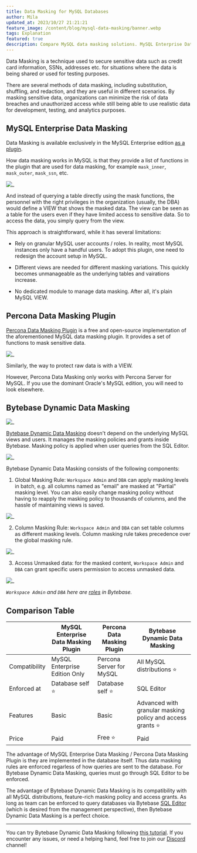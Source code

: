 ```yaml
---
title: Data Masking for MySQL Databases
author: Mila
updated_at: 2023/10/27 21:21:21
feature_image: /content/blog/mysql-data-masking/banner.webp
tags: Explanation
featured: true
description: Compare MySQL data masking solutions. MySQL Enterprise Data Masking, Percona Data Masking Plugin and Bytebase Dynamic Data Masking.
---
```


Data Masking is a technique used to secure sensitive data such as credit card information, SSNs, addresses etc. for situations where the data is being shared or used for testing purposes.

There are several methods of data masking, including substitution, shuffling, and redaction, and they are useful in different scenarios. By masking sensitive data, organizations can minimize the risk of data breaches and unauthorized access while still being able to use realistic data for development, testing, and analytics purposes.

## MySQL Enterprise Data Masking

Data Masking is available exclusively in the MySQL Enterprise edition [as a plugin](https://dev.mysql.com/doc/refman/8.0/en/data-masking-plugin-usage.html).

How data masking works in MySQL is that they provide a list of functions in the plugin that are used for data masking, for example `mask_inner`, `mask_outer`, `mask_ssn`, etc.

![_](/content/blog/mysql-data-masking/mysql.webp)

And instead of querying a table directly using the mask functions, the personnel with the right privileges in the organization (usually, the DBA) would define a VIEW that shows the masked data. The view can be seen as a table for the users even if they have limited access to sensitive data. So to access the data, you simply query from the view.

This approach is straightforward, while it has several limitations:

- Rely on granular MySQL user accounts / roles. In reality, most MySQL instances only have a handful users. To adopt this plugin, one need to redesign the account setup in MySQL.

- Different views are needed for different masking variations. This quickly becomes unmanageable as the underlying tables and vairations increase.

- No dedicated module to manage data masking. After all, it's plain MySQL VIEW.

## Percona Data Masking Plugin

[Percona Data Masking Plugin](https://docs.percona.com/percona-server/8.0/data-masking-plugin-functions.html) is a free and open-source implementation of the aforementioned MySQL data masking plugin. It provides a set of functions to mask sensitive data.

![_](/content/blog/mysql-data-masking/percona.webp)

Similarly, the way to protect raw data is with a VIEW.

However, Percona Data Masking only works with Percona Server for MySQL. If you use the dominant Oracle's MySQL edition, you will need to look elsewhere.

## Bytebase Dynamic Data Masking

![_](/content/blog/mysql-data-masking/bytebase-masking.webp)

[Bytebase Dynamic Data Masking](https://docs.bytebase.com/security/data-masking/overview/) doesn't depend on the underlying MySQL views and users.
It manages the masking policies and grants inside Bytebase. Masking policy is applied when user queries from the SQL Editor.

![_](/content/blog/mysql-data-masking/bytebase-sql-editor.webp)

Bytebase Dynamic Data Masking consists of the following components:

1. Global Masking Rule: `Workspace Admin` and `DBA` can apply masking levels in batch, e.g. all columns named as "email" are masked at "Partial" masking level. You can also easily change masking policy without having to reapply the masking policy to thousands of columns, and the hassle of maintaining views is saved.

![_](/content/blog/mysql-data-masking/bytebase-global-masking.webp)

2. Column Masking Rule: `Workspace Admin` and `DBA` can set table columns as different masking levels. Column masking rule takes precedence over the global masking rule.

![_](/content/blog/mysql-data-masking/bytebase-column-level-masking.webp)

3. Access Unmasked data: for the masked content, `Workspace Admin` and `DBA` can grant specific users permission to access unmasked data.

![_](/content/blog/mysql-data-masking/bytebase-masking-grant-access.webp)

_`Workspace Admin` and `DBA` here are [roles](https://docs.bytebase.com/concepts/roles-and-permissions/) in Bytebase._

## Comparison Table

|               | MySQL Enterprise Data Masking Plugin | Percona Data Masking Plugin | Bytebase Dynamic Data Masking                               |
| ------------- | ------------------------------------ | --------------------------- | ----------------------------------------------------------- |
| Compatibility | MySQL Enterprise Edition Only        | Percona Server for MySQL    | All MySQL distributions ⭐️                                 |
| Enforced at   | Database self ⭐️                    | Database self ⭐️           | SQL Editor                                                  |
| Features      | Basic                                | Basic                       | Advanced with granular masking policy and access grants ⭐️ |
| Price         | Paid                                 | Free ⭐️                    | Paid                                                        |

The advantage of MySQL Enterprise Data Masking / Percona Data Masking Plugin is they are implemented in the database itself. Thus data masking rules
are enforced regarless of how queries are sent to the database. For Bytebase Dynamic Data Masking, queries must go through SQL Editor to be enforced.

The advantage of Bytebase Dynamic Data Masking is its compatibility with all MySQL distributions, feature-rich masking policy and access grants.
As long as team can be enforced to query databases via Bytebase [SQL Editor](/sql-editor) (which is desired from the management perspective), then Bytebase Dynamic Data Masking
is a perfect choice.

---

You can try Bytebase Dynamic Data Masking following [this tutorial](https://docs.bytebase.com/tutorials/data-masking/). If you encounter any issues, or need a helping hand, feel free to join our [Discord](https://discord.com/invite/huyw7gRsyA) channel!
